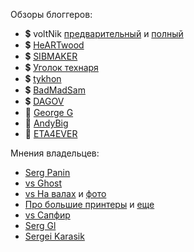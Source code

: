 Обзоры блоггеров:

- 💲 voltNik [предварительный](https://www.youtube.com/watch?v=kHeQVmrR_HQ) и [полный](https://www.youtube.com/watch?v=dUotAlpO17w)
- 💲 [HeARTwood](https://www.youtube.com/watch?v=ly_3gOJZxTg)
- 💲 [SIBMAKER](https://www.youtube.com/watch?v=CZlzYl0fD44)
- 💲 [Уголок технаря](https://www.youtube.com/watch?v=IvfUNFRl4tA)
- 💲 [tykhon](https://mysku.ru/blog/aliexpress/88746.html)
- 💲 [BadMadSam](https://www.ixbt.com/live/3d-modelling/obzor-3d-printera-flyingbear-reborn-bolshoy-solidnyy-printer-a-takzhe-kurs-molodogo-boyca-dlya-nachinayuschih.html)
- 💲 [DAGOV](https://3dtoday.ru/blogs/dagov/pererozdenie-prizrakov-medvedya-flyingbrear-reborn)
- 💪 [George G](https://www.youtube.com/watch?v=NTfNoZIw_XQ)
- 💪 [AndyBig](https://3dtoday.ru/blogs/andybig/bolsoi-printer-ot-letayushhego-medvedya-flyingbear-reborn)
- 💪 [ETA4EVER](https://3dtoday.ru/blogs/eta4ever/medved-ne-prizrak-no-pererozdyonnyi-bolsoi-flying-bear-reborn)

Мнения владельцев:

- [Serg Panin](https://t.me/Reborn_3D/5913)
- [vs Ghost](https://t.me/Reborn_3D/22781)
- [vs На валах](https://t.me/Reborn_3D/23324) и [фото](https://t.me/Reborn_3D/23212)
- [Про большие принтеры](https://t.me/Reborn_3D/23461) и [еще](https://t.me/Reborn_3D/23700)
- [vs Сапфир](https://t.me/Reborn_3D/23514)
- [Serg Gl](https://t.me/Reborn_3D/36835)
- [Sergei Karasik](https://t.me/Reborn_3D/54293)

